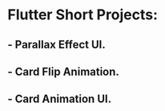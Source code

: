 # Flutter Short Projects: 
## - Parallax Effect UI. 
## - Card Flip Animation.  
## - Card Animation UI.
